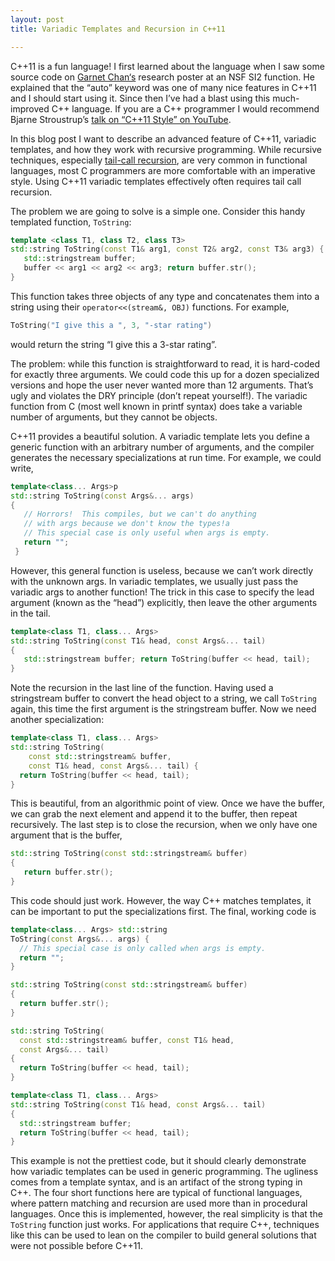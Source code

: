 ```yaml
---
layout: post
title: Variadic Templates and Recursion in C++11

---
```



C++11 is a fun language! I first learned about the language when I saw some
source code on [Garnet Chan‘s][ProfGarnetChan]
 research poster at an NSF SI2 function. He
explained that the “auto” keyword was one of many nice features in C++11 and I
should start using it. Since then I’ve had a blast using this much-improved C++
language. If you are a C++ programmer I would recommend Bjarne Stroustrup’s
[talk on  “C++11 Style” on YouTube][C++Style].

In this blog post I want to describe an advanced feature of C++11, variadic
templates, and how they work with recursive programming. 
While recursive techniques, especially [tail-call recursion][TailCall],
are very common in functional
languages, most C programmers are more comfortable with an imperative style.
Using C++11 variadic templates effectively often requires tail call recursion.

The problem we are going to solve is a simple one. Consider this handy templated
function, `ToString`:

~~~ cpp
template <class T1, class T2, class T3>
std::string ToString(const T1& arg1, const T2& arg2, const T3& arg3) {
   std::stringstream buffer;
   buffer << arg1 << arg2 << arg3; return buffer.str(); 
}
~~~

This function takes three objects of any type and concatenates them into a 
string using their `operator<<(stream&, OBJ)` functions. For example,

~~~ cpp
ToString("I give this a ", 3, "-star rating")
~~~

would return the string “I give this a 3-star rating”.

The problem: while this function is straightforward to read, it is hard-coded
for exactly three arguments. We could code this up for a dozen specialized
versions and hope the user never wanted more than 12 arguments. That’s ugly and
violates the DRY principle (don’t repeat yourself!). The variadic function from
C (most well known in printf syntax) does take a variable number of arguments,
but they cannot be objects.

C++11 provides a beautiful solution. A variadic template lets you define a
generic function with an arbitrary number of arguments, and the compiler
generates the necessary specializations at run time. For example, we could
write,

~~~ cpp
template<class... Args>p
std::string ToString(const Args&... args)
{
   // Horrors!  This compiles, but we can't do anything  
   // with args because we don't know the types!a
   // This special case is only useful when args is empty. 
   return ""; 
 }
~~~

However, this general function is useless, because we can’t work directly with
the unknown args. In variadic templates, we usually just pass the variadic args
to another function! The trick in this case to specify the lead argument (known
as the “head”) explicitly, then leave the other arguments in the tail.

~~~ cpp
template<class T1, class... Args> 
std::string ToString(const T1& head, const Args&... tail) 
{
   std::stringstream buffer; return ToString(buffer << head, tail);
}
~~~

Note the recursion in the last line of the function.
Having used a stringstream buffer to convert the head object to a 
string, we call `ToString` again, this time the first argument is the 
stringstream buffer.
Now we need another specialization:

~~~ cpp
template<class T1, class... Args>
std::string ToString(
    const std::stringstream& buffer,
    const T1& head, const Args&... tail) {
  return ToString(buffer << head, tail);
}
~~~

This is beautiful, from an algorithmic point of view. Once we have the
buffer, we can grab the next element and append it to the buffer, then repeat
recursively. The last step is to close the recursion, when we only have one
argument that is the buffer,

~~~ cpp
std::string ToString(const std::stringstream& buffer) 
{
   return buffer.str();
}
~~~

This code should just work. However, the way C++ matches templates, it can be
important to put the specializations first. The final, working code is

~~~ cpp
template<class... Args> std::string
ToString(const Args&... args) {
  // This special case is only called when args is empty.
  return ""; 
}

std::string ToString(const std::stringstream& buffer)
{ 
  return buffer.str(); 
}

std::string ToString(
  const std::stringstream& buffer, const T1& head, 
  const Args&... tail)
{ 
  return ToString(buffer << head, tail); 
}

template<class T1, class... Args>
std::string ToString(const T1& head, const Args&... tail)
{ 
  std::stringstream buffer; 
  return ToString(buffer << head, tail);
}
~~~

This example is not the prettiest code, but it should clearly
demonstrate how variadic templates can be used in generic programming. The
ugliness comes from a template syntax, and is an artifact of the strong typing
in C++. The four short functions here are typical of functional languages, where
pattern matching and recursion are used more than in procedural languages.  Once
this is implemented, however, 
the real simplicity is that the `ToString` function
just works. For applications that require  C++, techniques like this can be used
to lean on the compiler to build general solutions that were not possible before
C++11.

[ProfGarnetChan]: http://www.princeton.edu/chemistry/faculty/profiles/chan/
[C++Style]: http://youtu.be/0iWb_qi2-uI
[TailCall]: http://en.wikipedia.org/wiki/Tail_call

